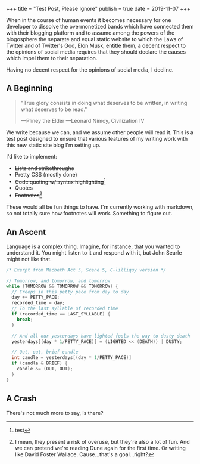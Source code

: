 +++
title = "Test Post, Please Ignore"
publish = true
date = 2019-11-07
+++

When in the course of human events it becomes necessary for one developer to
dissolve the overmonetized bands which have connected them with their blogging
platform and to assume among the powers of the blogosphere the separate and
equal static website to which the Laws of Twitter and of Twitter's God, Elon
Musk, entitle them, a decent respect to the opinions of social media requires
that they should declare the causes which impel them to their separation.

Having no decent respect for the opinions of social media, I decline.

## A Beginning

> "True glory consists in doing what deserves to be written, in writing what
> deserves to be read."
>
> —Pliney the Elder
> —Leonard Nimoy, Civilization IV

We write because we can, and we assume other people will read it. This is a test
post designed to ensure that various features of my writing work with this new
static site blog I'm setting up.

I'd like to implement:

* ~~Lists and strikethroughs~~
* Pretty CSS (mostly done)
* ~~Code quoting w/ syntax highlighting~~[^2]
* ~~Quotes~~
* ~~Footnotes~~[^1]

[^2]: test
[^1]: I mean, they present a risk of overuse, but they're also a lot of fun. And we can pretend we're reading Dune again for the first time. Or writing like David Foster Wallace. Cause...that's a goal...right?

These would all be fun things to have. I'm currently working with markdown, so
not totally sure how footnotes will work. Something to figure out.

## An Ascent

Language is a complex thing. Imagine, for instance, that you wanted to
understand it. You might listen to it and respond with it, but John Searle might
not like that.

```c
/* Exerpt from Macbeth Act 5, Scene 5, C-lilliquy version */

// Tomorrow, and tomorrow, and tomorrow
while (TOMORROW && TOMORROW && TOMORROW) {
  // Creeps in this petty pace from day to day
  day += PETTY_PACE;
  recorded_time = day;
  // To the last syllable of recorded time
  if (recorded_time == LAST_SYLLABLE) {
    break;
  }

  // And all our yesterdays have lighted fools the way to dusty death
  yesterdays[(day * 1/PETTY_PACE)] = (LIGHTED << (DEATH)) | DUSTY;

  // Out, out, brief candle
  int candle = yesterdays[(day * 1/PETTY_PACE)]
  if (candle & BRIEF) {
    candle &= (OUT, OUT);
  }
}
```

## A Crash

There's not much more to say, is there?
